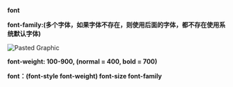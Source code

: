 **font**



**font-family:(多个字体，如果字体不存在，则使用后面的字体，都不存在使用系统默认字体)**

![Pasted Graphic](https://raw.githubusercontent.com/gaox-dev/Pics/main/2022/10/Pasted%20GraphicRQellT.png)



**font-weight: 100-900, (normal = 400, bold = 700)**



**font：(font-style font-weight) font-size font-family**

